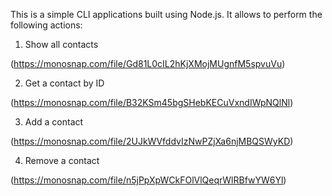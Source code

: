 This is a simple CLI applications built using Node.js. It allows to perform the following actions:

1. Show all contacts

(https://monosnap.com/file/Gd81L0cIL2hKjXMojMUgnfM5spvuVu)

2. Get a contact by ID

(https://monosnap.com/file/B32KSm45bgSHebKECuVxndIWpNQlNl)

3. Add a contact

(https://monosnap.com/file/2UJkWVfddvIzNwPZjXa6njMBQSWyKD)

4. Remove a contact

(https://monosnap.com/file/n5jPpXpWCkFOlVlQeqrWlRBfwYW6Yl)
